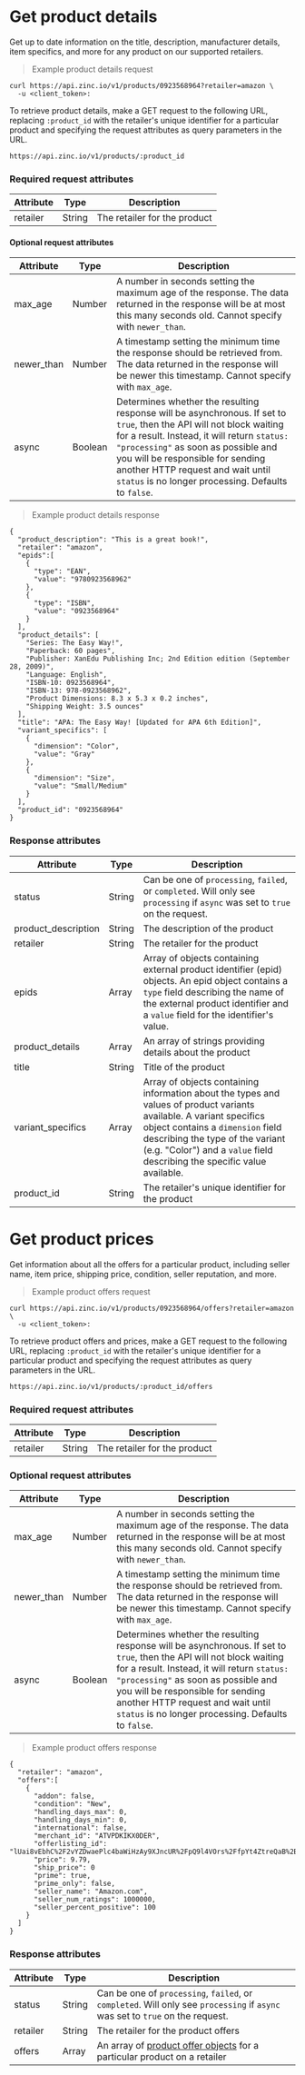 # Get product details

Get up to date information on the title, description, manufacturer details, item specifics, and more for any product on our supported retailers.

> Example product details request

```shell
curl https://api.zinc.io/v1/products/0923568964?retailer=amazon \
  -u <client_token>:
```

To retrieve product details, make a GET request to the following URL, replacing `:product_id` with the retailer's unique identifier for a particular product and specifying the request attributes as query parameters in the URL.

`https://api.zinc.io/v1/products/:product_id`

### Required request attributes

Attribute | Type | Description
--------- | ---- | -----------
retailer | String | The retailer for the product

#### Optional request attributes

Attribute | Type | Description
--------- | ---- | -----------
max_age | Number | A number in seconds setting the maximum age of the response. The data returned in the response will be at most this many seconds old. Cannot specify with `newer_than`.
newer_than | Number | A timestamp setting the minimum time the response should be retrieved from. The data returned in the response will be newer this timestamp. Cannot specify with `max_age`.
async | Boolean | Determines whether the resulting response will be asynchronous. If set to `true`, then the API will not block waiting for a result. Instead, it will return `status: "processing"` as soon as possible and you will be responsible for sending another HTTP request and wait until `status` is no longer processing. Defaults to `false`.

> Example product details response

```shell
{
  "product_description": "This is a great book!",
  "retailer": "amazon",
  "epids":[
    {
      "type": "EAN",
      "value": "9780923568962"
    },
    {
      "type": "ISBN",
      "value": "0923568964"
    }
  ],
  "product_details": [
    "Series: The Easy Way!",
    "Paperback: 60 pages",
    "Publisher: XanEdu Publishing Inc; 2nd Edition edition (September 28, 2009)",
    "Language: English",
    "ISBN-10: 0923568964",
    "ISBN-13: 978-0923568962",
    "Product Dimensions: 8.3 x 5.3 x 0.2 inches",
    "Shipping Weight: 3.5 ounces"
  ],
  "title": "APA: The Easy Way! [Updated for APA 6th Edition]",
  "variant_specifics": [
    {
      "dimension": "Color",
      "value": "Gray"
    },
    {
      "dimension": "Size",
      "value": "Small/Medium"
    }
  ],
  "product_id": "0923568964"
}
```

### Response attributes

Attribute | Type | Description
--------- | ---- | -----------
status | String | Can be one of `processing`, `failed`, or `completed`. Will only see `processing` if `async` was set to `true` on the request.
product_description | String | The description of the product
retailer | String | The retailer for the product
epids | Array | Array of objects containing external product identifier (epid) objects. An epid object contains a `type` field describing the name of the external product identifier and a `value` field for the identifier's value.
product_details | Array | An array of strings providing details about the product
title | String | Title of the product
variant_specifics | Array | Array of objects containing information about the types and values of product variants available. A variant specifics object contains a `dimension` field describing the type of the variant (e.g. "Color") and a `value` field describing the specific value available.
product_id | String | The retailer's unique identifier for the product

# Get product prices

Get information about all the offers for a particular product, including seller name, item price, shipping price, condition, seller reputation, and more.

> Example product offers request

```shell
curl https://api.zinc.io/v1/products/0923568964/offers?retailer=amazon \
  -u <client_token>:
```

To retrieve product offers and prices, make a GET request to the following URL, replacing `:product_id` with the retailer's unique identifier for a particular product and specifying the request attributes as query parameters in the URL.

`https://api.zinc.io/v1/products/:product_id/offers`

### Required request attributes

Attribute | Type | Description
--------- | ---- | -----------
retailer | String | The retailer for the product

### Optional request attributes

Attribute | Type | Description
--------- | ---- | -----------
max_age | Number | A number in seconds setting the maximum age of the response. The data returned in the response will be at most this many seconds old. Cannot specify with `newer_than`.
newer_than | Number | A timestamp setting the minimum time the response should be retrieved from. The data returned in the response will be newer this timestamp. Cannot specify with `max_age`.
async | Boolean | Determines whether the resulting response will be asynchronous. If set to `true`, then the API will not block waiting for a result. Instead, it will return `status: "processing"` as soon as possible and you will be responsible for sending another HTTP request and wait until `status` is no longer processing. Defaults to `false`.

> Example product offers response

```shell
{
  "retailer": "amazon",
  "offers":[
    {
      "addon": false,
      "condition": "New",
      "handling_days_max": 0,
      "handling_days_min": 0,
      "international": false,
      "merchant_id": "ATVPDKIKX0DER",
      "offerlisting_id": "lUai8vEbhC%2F2vYZDwaePlc4baWiHzAy9XJncUR%2FpQ9l4VOrs%2FfpYt4ZtreQaB%2BPL1xJwz5OpIc%2BJjyymHg3iv4YkZvWy5z7flil7n7lUDWNPY76YUhMNdw%3D%3D",
      "price": 9.79,
      "ship_price": 0
      "prime": true,
      "prime_only": false,
      "seller_name": "Amazon.com",
      "seller_num_ratings": 1000000,
      "seller_percent_positive": 100
    }
  ]
}
```

### Response attributes

Attribute | Type | Description
--------- | ---- | -----------
status | String | Can be one of `processing`, `failed`, or `completed`. Will only see `processing` if `async` was set to `true` on the request.
retailer | String | The retailer for the product offers
offers | Array | An array of [product offer objects](#product-offer-object) for a particular product on a retailer
